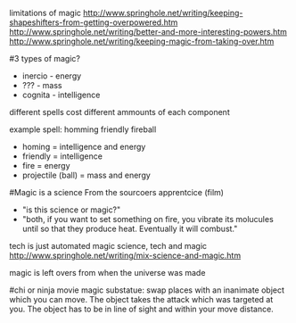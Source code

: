 limitations of magic
http://www.springhole.net/writing/keeping-shapeshifters-from-getting-overpowered.htm
http://www.springhole.net/writing/better-and-more-interesting-powers.htm
http://www.springhole.net/writing/keeping-magic-from-taking-over.htm

#3 types of magic?
* inercio - energy
* ??? - mass
* cognita - intelligence

different spells cost different ammounts of each component

example spell: homming friendly fireball
* homing = intelligence and energy
* friendly = intelligence
* fire = energy
* projectile (ball) = mass and energy


#Magic is a science
From the sourcoers apprentcice (film)
* "is this science or magic?"
* "both, if you want to set something on fire, you vibrate its molucules until so that they produce heat. Eventually it will combust."

tech is just automated magic
science, tech and magic http://www.springhole.net/writing/mix-science-and-magic.htm

magic is left overs from when the universe was made

#chi or ninja movie magic
substatue: swap places with an inanimate object which you can move. The object takes the attack which was targeted at you. The object has to be in line of sight and within your move distance.